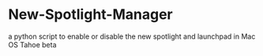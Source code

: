 # New-Spotlight-Manager
a python script to enable or disable the new spotlight and launchpad in Mac OS Tahoe beta
